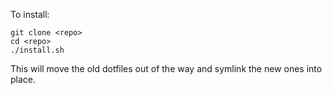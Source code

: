 To install:

    git clone <repo>
    cd <repo>
    ./install.sh

This will move the old dotfiles out of the way and symlink the new ones
into place.
